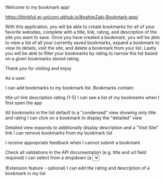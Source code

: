 Welcome to my bookmark app!

https://thinkful-ei-unicorn.github.io/IbrahimZaki-Bookmark-app/

With this application, you will be able to create bookmarks for all of your favorite websites, complete with a title, link, rating, and description of the site you want to save. Once you have created a bookmark, you will be able to view a list of all your currently saved bookmarks, expand a bookmark to view its details, visit the site, and delete a bookmark from your list. Lastly you will be able to filter your bookmarks by rating to narrow the list based on a given bookmarks stored rating. 

Thank you for visiting and enjoy



As a user:

I can add bookmarks to my bookmark list. Bookmarks contain:

title
url link
description
rating (1-5)
I can see a list of my bookmarks when I first open the app

All bookmarks in the list default to a "condensed" view showing only title and rating
I can click on a bookmark to display the "detailed" view

Detailed view expands to additionally display description and a "Visit Site" link
I can remove bookmarks from my bookmark list

I receive appropriate feedback when I cannot submit a bookmark

Check all validations in the API documentation (e.g. title and url field required)
I can select from a dropdown (a <select> element) a "minimum rating" to filter the list by all bookmarks rated at or above the chosen selection

(Extension feature - optional) I can edit the rating and description of a bookmark in my list
